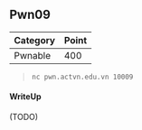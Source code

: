 ## Pwn09

| Category | Point |
| --- | --- |
| Pwnable | 400 |

> `nc pwn.actvn.edu.vn 10009`<br>

#### WriteUp

(TODO)
